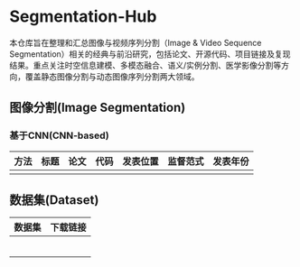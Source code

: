 <!--
 * @Author: zhangting
 * @Date: 2025-06-21 21:25:29
 * @LastEditors: Do not edit
 * @LastEditTime: 2025-06-21 21:50:49
 * @FilePath: /zhangting/Segmentation-Hub/README.md
-->
# Segmentation-Hub
本仓库旨在整理和汇总图像与视频序列分割（Image & Video Sequence Segmentation）相关的经典与前沿研究，包括论文、开源代码、项目链接及复现结果。重点关注时空信息建模、多模态融合、语义/实例分割、医学影像分割等方向，覆盖静态图像分割与动态图像序列分割两大领域。

## 图像分割(Image Segmentation)
### 基于CNN(CNN-based)
| 方法 | 标题 | 论文 | 代码 | 发表位置 | 监督范式 | 发表年份 |
| --- | --- | --- | --- | --- | --- | --- |
|  |  |  |  |  |  |  |


## 数据集(Dataset)
| 数据集 | 下载链接 |
| --- | --- |
|  |  |
| |  |
| |  |
| |  |
| |  |
| |  |

